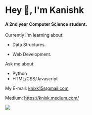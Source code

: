 <h1>Hey 👋, I'm Kanishk</h1> <h4>A 2nd year Computer Science student.</h4>


Currently I'm learning about:

* Data Structures.

* Web Development.




Ask me about:

* Python
* HTML/CSS/Javascript




My E-mail: knixk15@gmail.com 

Medium: https://knixk.medium.com/



![](https://komarev.com/ghpvc/?username=knixk&color=blueviolet)
